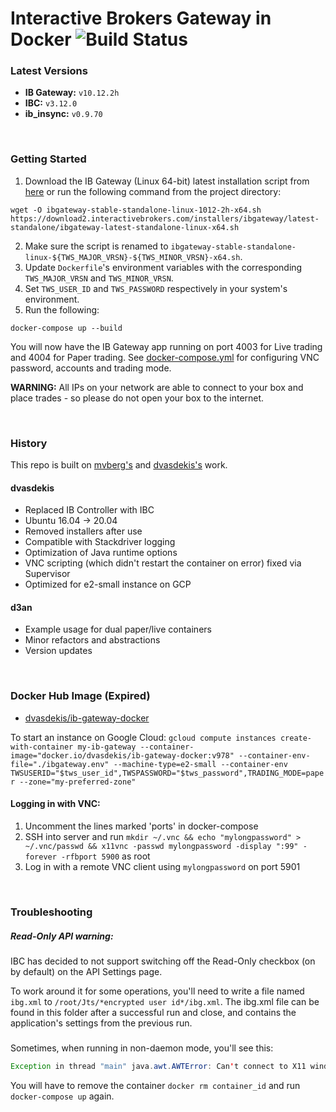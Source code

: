 # Interactive Brokers Gateway in Docker ![Build Status](https://github.com/dvasdekis/ib-gateway-docker-gcp/workflows/Test%20and%20Publish/badge.svg "Build Status")

### Latest Versions

* **IB Gateway:** `v10.12.2h`
* **IBC:** `v3.12.0`
* **ib_insync:** `v0.9.70`

<br/>

### Getting Started

1. Download the IB Gateway (Linux 64-bit) latest installation script from [here](https://download2.interactivebrokers.com/installers/ibgateway/latest-standalone/ibgateway-latest-standalone-linux-x64.sh) or run the following command from the project directory:
```commandline
wget -O ibgateway-stable-standalone-linux-1012-2h-x64.sh https://download2.interactivebrokers.com/installers/ibgateway/latest-standalone/ibgateway-latest-standalone-linux-x64.sh
```
2. Make sure the script is renamed to `ibgateway-stable-standalone-linux-${TWS_MAJOR_VRSN}-${TWS_MINOR_VRSN}-x64.sh`.
3. Update `Dockerfile`'s environment variables with the corresponding `TWS_MAJOR_VRSN` and `TWS_MINOR_VRSN`.
4. Set `TWS_USER_ID` and `TWS_PASSWORD` respectively in your system's environment.
5. Run the following:
```commandline
docker-compose up --build
```

You will now have the IB Gateway app running on port 4003 for Live trading and 4004 for Paper trading. See [docker-compose.yml](docker-compose.yml) for configuring VNC password, accounts and trading mode.

**WARNING:** All IPs on your network are able to connect to your box and place trades - so please do not open your box to the internet.

<br/>

### History

This repo is built on [mvberg's](https://github.com/mvberg/ib-gateway-docker) and [dvasdekis's](https://github.com/dvasdekis/ib-gateway-docker-gcp) work.

#### dvasdekis

* Replaced IB Controller with IBC
* Ubuntu 16.04 → 20.04
* Removed installers after use
* Compatible with Stackdriver logging
* Optimization of Java runtime options
* VNC scripting (which didn't restart the container on error) fixed via Supervisor
* Optimized for e2-small instance on GCP

#### d3an

* Example usage for dual paper/live containers
* Minor refactors and abstractions
* Version updates

<br/>

### Docker Hub Image (Expired)

* [dvasdekis/ib-gateway-docker](https://hub.docker.com/r/dvasdekis/ib-gateway-docker)

To start an instance on Google Cloud:
`gcloud compute instances create-with-container my-ib-gateway --container-image="docker.io/dvasdekis/ib-gateway-docker:v978" --container-env-file="./ibgateway.env" --machine-type=e2-small --container-env TWSUSERID="$tws_user_id",TWSPASSWORD="$tws_password",TRADING_MODE=paper --zone="my-preferred-zone"`

#### Logging in with VNC:

1. Uncomment the lines marked 'ports' in docker-compose
2. SSH into server and run `mkdir ~/.vnc && echo "mylongpassword" > ~/.vnc/passwd && x11vnc -passwd mylongpassword -display ":99" -forever -rfbport 5900` as root
3. Log in with a remote VNC client using `mylongpassword` on port 5901

<br/>

### Troubleshooting

##### Read-Only API warning:
IBC has decided to not support switching off the Read-Only checkbox (on by default) on the API Settings page.

To work around it for some operations, you'll need to write a file named `ibg.xml` to `/root/Jts/*encrypted user id*/ibg.xml`. The ibg.xml file can be found in this folder after a successful run and close, and contains the application's settings from the previous run.

##### 
Sometimes, when running in non-daemon mode, you'll see this:

```java
Exception in thread "main" java.awt.AWTError: Can't connect to X11 window server using ':0' as the value of the DISPLAY variable.
```

You will have to remove the container `docker rm container_id` and run `docker-compose up` again.
